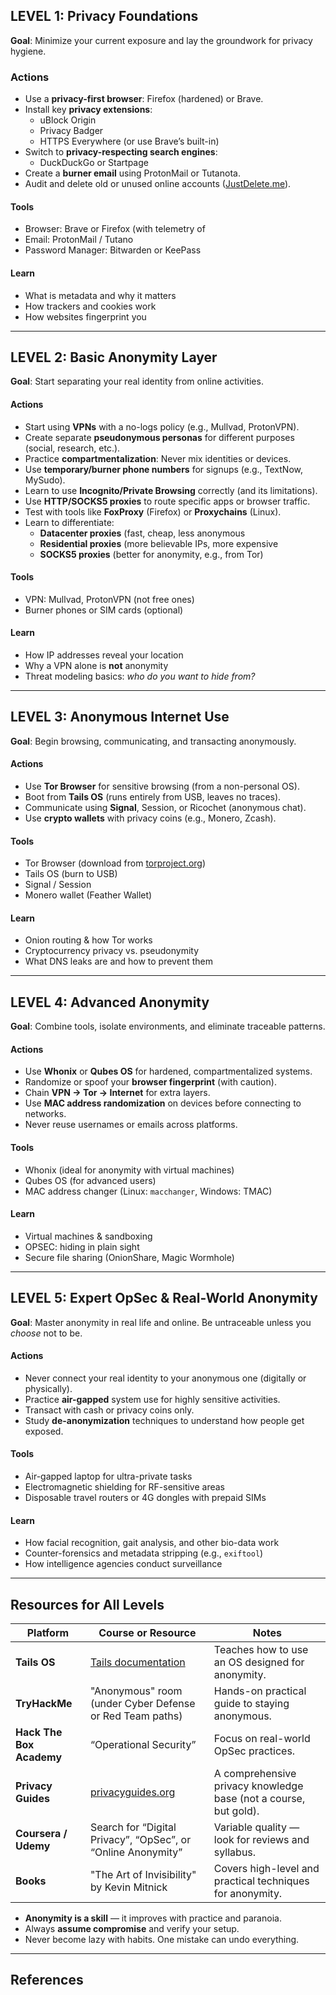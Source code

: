 ## LEVEL 1: Privacy Foundations

**Goal**: Minimize your current exposure and lay the groundwork for privacy hygiene.

### Actions

- Use a **privacy-first browser**: Firefox (hardened) or Brave.
- Install key **privacy extensions**:
    - uBlock Origin
    - Privacy Badger
    - HTTPS Everywhere (or use Brave’s built-in)
- Switch to **privacy-respecting search engines**:
    - DuckDuckGo or Startpage
- Create a **burner email** using ProtonMail or Tutanota.
- Audit and delete old or unused online accounts ([JustDelete.me](https://justdelete.me/)).

####  Tools

- Browser: Brave or Firefox (with telemetry of
- Email: ProtonMail / Tutano
- Password Manager: Bitwarden or KeePass

####  Learn

- What is metadata and why it matters
- How trackers and cookies work
- How websites fingerprint you

---

## LEVEL 2: Basic Anonymity Layer

**Goal**: Start separating your real identity from online activities.

####  Actions

- Start using **VPNs** with a no-logs policy (e.g., Mullvad, ProtonVPN).
- Create separate **pseudonymous personas** for different purposes (social, research, etc.).
- Practice **compartmentalization**: Never mix identities or devices.
- Use **temporary/burner phone numbers** for signups (e.g., TextNow, MySudo).
- Learn to use **Incognito/Private Browsing** correctly (and its limitations).
- Use **HTTP/SOCKS5 proxies** to route specific apps or browser traffic.
- Test with tools like **FoxProxy** (Firefox) or **Proxychains** (Linux).
- Learn to differentiate:
    - **Datacenter proxies** (fast, cheap, less anonymous
    - **Residential proxies** (more believable IPs, more expensive
    - **SOCKS5 proxies** (better for anonymity, e.g., from Tor)

####  Tools

- VPN: Mullvad, ProtonVPN (not free ones)
- Burner phones or SIM cards (optional)

####  Learn

- How IP addresses reveal your location
- Why a VPN alone is **not** anonymity
- Threat modeling basics: _who do you want to hide from?_

---

## LEVEL 3: Anonymous Internet Use

**Goal**: Begin browsing, communicating, and transacting anonymously.

####  Actions

- Use **Tor Browser** for sensitive browsing (from a non-personal OS).
- Boot from **Tails OS** (runs entirely from USB, leaves no traces).
- Communicate using **Signal**, Session, or Ricochet (anonymous chat).
- Use **crypto wallets** with privacy coins (e.g., Monero, Zcash).

####  Tools

- Tor Browser (download from [torproject.org](https://www.torproject.org/))
- Tails OS (burn to USB)
- Signal / Session
- Monero wallet (Feather Wallet)

####  Learn

- Onion routing & how Tor works
- Cryptocurrency privacy vs. pseudonymity
- What DNS leaks are and how to prevent them

---

## LEVEL 4: Advanced Anonymity

**Goal**: Combine tools, isolate environments, and eliminate traceable patterns.

####  Actions

- Use **Whonix** or **Qubes OS** for hardened, compartmentalized systems.
- Randomize or spoof your **browser fingerprint** (with caution).
- Chain **VPN → Tor → Internet** for extra layers.
- Use **MAC address randomization** on devices before connecting to networks.
- Never reuse usernames or emails across platforms.

####  Tools

- Whonix (ideal for anonymity with virtual machines)
- Qubes OS (for advanced users)
- MAC address changer (Linux: `macchanger`, Windows: TMAC)

####  Learn

- Virtual machines & sandboxing
- OPSEC: hiding in plain sight
- Secure file sharing (OnionShare, Magic Wormhole)

---

## LEVEL 5: Expert OpSec & Real-World Anonymity

**Goal**: Master anonymity in real life and online. Be untraceable unless you _choose_ not to be.

####  Actions

- Never connect your real identity to your anonymous one (digitally or physically).
- Practice **air-gapped** system use for highly sensitive activities.
- Transact with cash or privacy coins only.
- Study **de-anonymization** techniques to understand how people get exposed.

####  Tools

- Air-gapped laptop for ultra-private tasks
- Electromagnetic shielding for RF-sensitive areas
- Disposable travel routers or 4G dongles with prepaid SIMs

####  Learn

- How facial recognition, gait analysis, and other bio-data work
- Counter-forensics and metadata stripping (e.g., `exiftool`)
- How intelligence agencies conduct surveillance

---

## Resources for All Levels

| Platform                 | Course or Resource                                           | Notes                                                            |
| ------------------------ | ------------------------------------------------------------ | ---------------------------------------------------------------- |
| **Tails OS**             | [Tails documentation](https://tails.net/)                    | Teaches how to use an OS designed for anonymity.                 |
| **TryHackMe**            | "Anonymous" room (under Cyber Defense or Red Team paths)     | Hands-on practical guide to staying anonymous.                   |
| **Hack The Box Academy** | “Operational Security”                                       | Focus on real-world OpSec practices.                             |
| **Privacy Guides**       | [privacyguides.org](https://www.privacyguides.org/)          | A comprehensive privacy knowledge base (not a course, but gold). |
| **Coursera / Udemy**     | Search for “Digital Privacy”, “OpSec”, or “Online Anonymity” | Variable quality — look for reviews and syllabus.                |
| **Books**                | "The Art of Invisibility" by Kevin Mitnick                   | Covers high-level and practical techniques for anonymity.        |

- **Anonymity is a skill** — it improves with practice and paranoia.
- Always **assume compromise** and verify your setup.
- Never become lazy with habits. One mistake can undo everything.

---

## References

